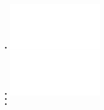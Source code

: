 - ![tutorial2.pdf](../assets/tutorial2_1697464610193_0.pdf)
- ![solution2.pdf](../assets/solution2_1702476020746_0.pdf)
-
-